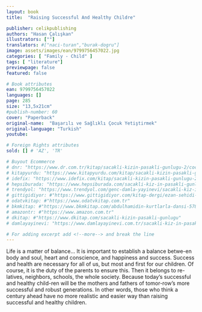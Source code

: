 ```yaml
---
layout: book
title:  "Raising Successful And Healthy Childre"

publisher: celikpublishing
authors: "Hasan Çalışkan"
illustrators: [""]
translators: #["naci-turan","burak-dogru"]
image: assets/images/ean/9799756457022.jpg
categories: [ "Family - Child" ]
tags: [ "literature"]
previewpage: false
featured: false

# Book attributes
ean: 9799756457022
languages: []
page: 285
size: "13,5x21cm"
#publish-number: 60
cover: "Paperback"
original-name:  "Başarılı ve Sağlıklı Çocuk Yetiştirmek"
original-language: "Turkish"
youtube:

# Foreign Rights attributes
sold: [] # 'AZ', 'TR'

# Buyout Ecommerce
# dnr: "https://www.dr.com.tr/kitap/sacakli-kizin-pasakli-gunlugu-2/cocuk-ve-genclik/genclik-10-yas/roman-oyku/urunno=0001893059001"
# kitapyurdu: "https://www.kitapyurdu.com/kitap/sacakli-kizin-pasakli-gunlugu-2-/560122.html&filter_name=Sa%C3%A7akl%C4%B1+K%C4%B1z%27%C4%B1n+Pasakl%C4%B1+G%C3%BCnl%C3%BC%C4%9F%C3%BC+2"
# idefix: "https://www.idefix.com/kitap/sacakli-kizin-pasakli-gunlugu-2/cocuk-ve-genclik/genclik-10-yas/roman-oyku/urunno=0001893059001"
# hepsiburada: "https://www.hepsiburada.com/sacakli-kiz-in-pasakli-gunlugu-2-damla-yayinevi-p-HBV000012ER86"
# trendyol: "https://www.trendyol.com/genc-damla-yayinevi/sacakli-kiz-in-pasakli-gunlugu-2-p-54825777"
# gittigidiyor: #"https://www.gittigidiyor.com/kitap-dergi/ezan-sehidi-adnan-menderes_pdp_732728793"
# odatvkitap: #"https://www.odatvkitap.com.tr"
# bkmkitap: #"https://www.bkmkitap.com/abdulhamidin-kurtlarla-dansi-578226"
# amazontr: #"https://www.amazon.com.tr"
# dkitap: #"https://www.dkitap.com/sacakli-kizin-pasakli-gunlugu"
# damlayayinevi: "https://www.damlayayinevi.com.tr/sacakli-kiz-in-pasakli-gunlugu-2-bu-iste-bi-terslik-var"

# For adding excerpt add <!--more--> and break the line
---
```

Life is a matter of balance...
It is important to establish a balance betwe-en
body and soul, heart and conscience, and happiness and success. Success and health are necessary for all of us, but most and first for our children.
Of course, it is the duty of the parents to ensure
this. Then it belongs to re-latives, neighbors,
schools, the whole society. Because today’s successful and healthy child-ren will be the mothers
and fathers of tomor-row’s more successful and
robust generations. In other words, those who think
a century ahead have no more realistic and easier
way than raising successful and healthy children.
<!--more--> 

